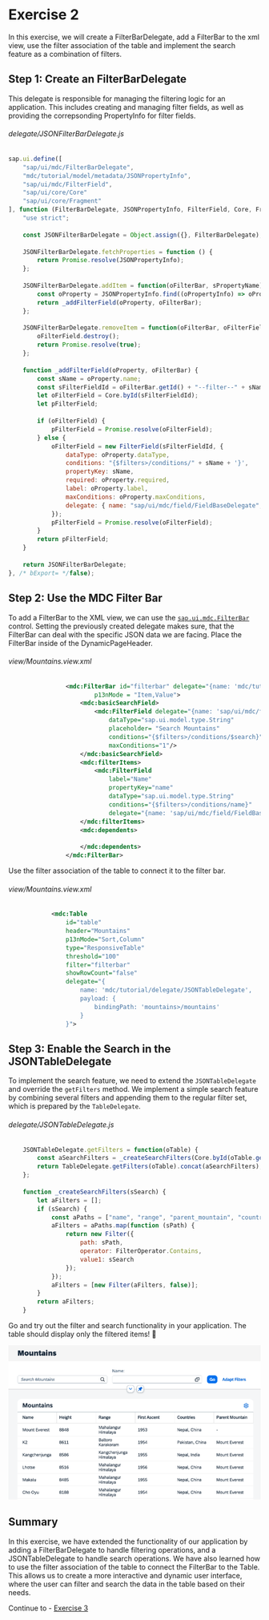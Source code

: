 # Exercise 2
In this exercise, we will create a FilterBarDelegate, add a FilterBar to the xml view, use the filter association of the table and implement the search feature as a combination of filters.
## Step 1: Create an FilterBarDelegate
This delegate is responsible for managing the filtering logic for an application. This includes creating and managing filter fields, as well as providing the correpsonding PropertyInfo for filter fields.
###### delegate/JSONFilterBarDelegate.js
```javascript
sap.ui.define([
	"sap/ui/mdc/FilterBarDelegate",
	"mdc/tutorial/model/metadata/JSONPropertyInfo",
	"sap/ui/mdc/FilterField",
	"sap/ui/core/Core"
	"sap/ui/core/Fragment"
], function (FilterBarDelegate, JSONPropertyInfo, FilterField, Core, Fragment) {
	"use strict";

	const JSONFilterBarDelegate = Object.assign({}, FilterBarDelegate);

	JSONFilterBarDelegate.fetchProperties = function () {
		return Promise.resolve(JSONPropertyInfo);
	};

	JSONFilterBarDelegate.addItem = function(oFilterBar, sPropertyName) {
		const oProperty = JSONPropertyInfo.find((oPropertyInfo) => oPropertyInfo.name === sPropertyName);
		return _addFilterField(oProperty, oFilterBar);
	};

	JSONFilterBarDelegate.removeItem = function(oFilterBar, oFilterField) {
		oFilterField.destroy();
		return Promise.resolve(true);
	};

	function _addFilterField(oProperty, oFilterBar) {
		const sName = oProperty.name;
		const sFilterFieldId = oFilterBar.getId() + "--filter--" + sName;
		let oFilterField = Core.byId(sFilterFieldId);
		let pFilterField;

		if (oFilterField) {
			pFilterField = Promise.resolve(oFilterField);
		} else {
			oFilterField = new FilterField(sFilterFieldId, {
				dataType: oProperty.dataType,
				conditions: "{$filters>/conditions/" + sName + '}',
				propertyKey: sName,
				required: oProperty.required,
				label: oProperty.label,
				maxConditions: oProperty.maxConditions,
				delegate: { name: "sap/ui/mdc/field/FieldBaseDelegate", payload: {} }
			});
			pFilterField = Promise.resolve(oFilterField);
		}
		return pFilterField;
	}

	return JSONFilterBarDelegate;
}, /* bExport= */false);
```

## Step 2: Use the MDC Filter Bar
To add a FilterBar to the XML view, we can use the [`sap.ui.mdc.FilterBar`](https://sdk.openui5.org/api/sap.ui.mdc.FilterBar) control. Setting the previously created delegate makes sure, that the FilterBar can deal with the specific JSON data we are facing. Place the FilterBar inside of the DynamicPageHeader.
###### view/Mountains.view.xml
```xml
				<mdc:FilterBar id="filterbar" delegate="{name: 'mdc/tutorial/delegate/JSONFilterBarDelegate'}"
						p13nMode = "Item,Value">
					<mdc:basicSearchField>
						<mdc:FilterField delegate="{name: 'sap/ui/mdc/field/FieldBaseDelegate'}"
							dataType="sap.ui.model.type.String"
							placeholder= "Search Mountains"
							conditions="{$filters>/conditions/$search}"
							maxConditions="1"/>
					</mdc:basicSearchField>
					<mdc:filterItems>
						<mdc:FilterField
							label="Name"
							propertyKey="name"
							dataType="sap.ui.model.type.String"
							conditions="{$filters>/conditions/name}"
							delegate="{name: 'sap/ui/mdc/field/FieldBaseDelegate'}"/>
					</mdc:filterItems>
					<mdc:dependents>
					
					</mdc:dependents>
				</mdc:FilterBar>
```

Use the filter association of the table to connect it to the filter bar.
###### view/Mountains.view.xml
```xml
			<mdc:Table
				id="table"
				header="Mountains"
				p13nMode="Sort,Column"
				type="ResponsiveTable"
				threshold="100"
				filter="filterbar"
				showRowCount="false"
				delegate="{
					name: 'mdc/tutorial/delegate/JSONTableDelegate',
					payload: {
						bindingPath: 'mountains>/mountains'
					}
				}">
```

## Step 3: Enable the Search in the JSONTableDelegate
To implement the search feature, we need to extend the `JSONTableDelegate` and override the `getFilters` method. We implement a simple search feature by combining several filters and appending them to the regular filter set, which is prepared by the `TableDelegate`.
###### delegate/JSONTableDelegate.js
```javascript
	JSONTableDelegate.getFilters = function(oTable) {
		const aSearchFilters = _createSearchFilters(Core.byId(oTable.getFilter()).getSearch());
		return TableDelegate.getFilters(oTable).concat(aSearchFilters);
	};

	function _createSearchFilters(sSearch) {
		let aFilters = [];
		if (sSearch) {
			const aPaths = ["name", "range", "parent_mountain", "countries"];
			aFilters = aPaths.map(function (sPath) {
				return new Filter({
					path: sPath,
					operator: FilterOperator.Contains,
					value1: sSearch
				});
			});
			aFilters = [new Filter(aFilters, false)];
		}
		return aFilters;
	}
```
Go and try out the filter and search functionality in your application. The table should display only the filtered items! 🙌

![Exercise 2 Result](ex2.png)

## Summary
In this exercise, we have extended the functionality of our application by adding a FilterBarDelegate to handle filtering operations, and a JSONTableDelegate to handle search operations. We have also learned how to use the filter association of the table to connect the FilterBar to the Table. This allows us to create a more interactive and dynamic user interface, where the user can filter and search the data in the table based on their needs.

Continue to - [Exercise 3](../ex3/readme.md)